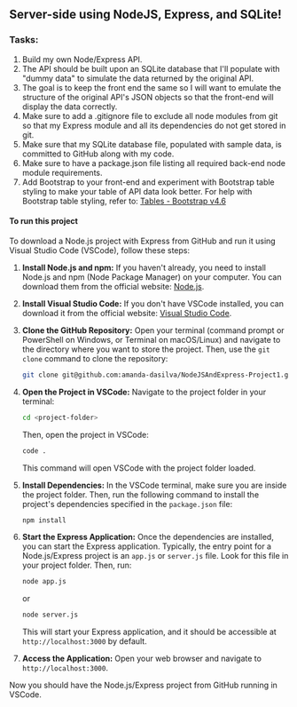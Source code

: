 ##  Server-side using NodeJS, Express, and SQLite!
 
### Tasks:  
1. Build my own Node/Express API.
2. The API should be built upon an SQLite database that I'll populate with "dummy data" to simulate the data returned by the original API.
3. The goal is to keep the front end the same so I will want to emulate the structure of the original API's JSON objects so that the front-end will display the data correctly.
4. Make sure to add a .gitignore file to exclude all node modules from git so that my Express module and all its dependencies do not get stored in git.
5. Make sure that my SQLite database file, populated with sample data, is committed to GitHub along with my code.
6. Make sure to have a package.json file listing all required back-end node module requirements.
7. Add Bootstrap to your front-end and experiment with Bootstrap table styling to make your table of API data look better. For help with Bootstrap table styling, refer to: [Tables - Bootstrap v4.6](https://getbootstrap.com/docs/4.6/content/tables/)

#### To run this project
To download a Node.js project with Express from GitHub and run it using Visual Studio Code (VSCode), follow these steps:

1. **Install Node.js and npm:**
   If you haven't already, you need to install Node.js and npm (Node Package Manager) on your computer. You can download them from the official website: [Node.js](https://nodejs.org/).

2. **Install Visual Studio Code:**
   If you don't have VSCode installed, you can download it from the official website: [Visual Studio Code](https://code.visualstudio.com/).

3. **Clone the GitHub Repository:**
   Open your terminal (command prompt or PowerShell on Windows, or Terminal on macOS/Linux) and navigate to the directory where you want to store the project. Then, use the `git clone` command to clone the repository:

   ```bash
   git clone git@github.com:amanda-dasilva/NodeJSAndExpress-Project1.git
   ```

4. **Open the Project in VSCode:**
   Navigate to the project folder in your terminal:

   ```bash
   cd <project-folder>
   ```

   Then, open the project in VSCode:

   ```bash
   code .
   ```

   This command will open VSCode with the project folder loaded.

5. **Install Dependencies:**
   In the VSCode terminal, make sure you are inside the project folder. Then, run the following command to install the project's dependencies specified in the `package.json` file:

   ```bash
   npm install
   ```

6. **Start the Express Application:**
   Once the dependencies are installed, you can start the Express application. Typically, the entry point for a Node.js/Express project is an `app.js` or `server.js` file. Look for this file in your project folder. Then, run:

   ```bash
   node app.js
   ```

   or

   ```bash
   node server.js
   ```

   This will start your Express application, and it should be accessible at `http://localhost:3000` by default.

7. **Access the Application:**
   Open your web browser and navigate to `http://localhost:3000`.

Now you should have the Node.js/Express project from GitHub running in VSCode.

